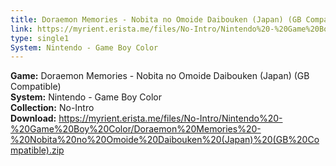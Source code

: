 ```yaml
---
title: Doraemon Memories - Nobita no Omoide Daibouken (Japan) (GB Compatible)
link: https://myrient.erista.me/files/No-Intro/Nintendo%20-%20Game%20Boy%20Color/Doraemon%20Memories%20-%20Nobita%20no%20Omoide%20Daibouken%20(Japan)%20(GB%20Compatible).zip
type: single1
System: Nintendo - Game Boy Color
---
```

<b>Game:</b> Doraemon Memories - Nobita no Omoide Daibouken (Japan) (GB Compatible)<br>
<b>System:</b> Nintendo - Game Boy Color<br>
<b>Collection:</b> No-Intro<br>
<b>Download:</b> https://myrient.erista.me/files/No-Intro/Nintendo%20-%20Game%20Boy%20Color/Doraemon%20Memories%20-%20Nobita%20no%20Omoide%20Daibouken%20(Japan)%20(GB%20Compatible).zip